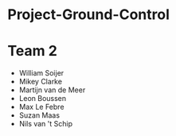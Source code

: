 # Project-Ground-Control

# Team 2

* William Soijer
* Mikey Clarke
* Martijn van de Meer
* Leon Boussen
* Max Le Febre
* Suzan Maas
* Nils van 't Schip